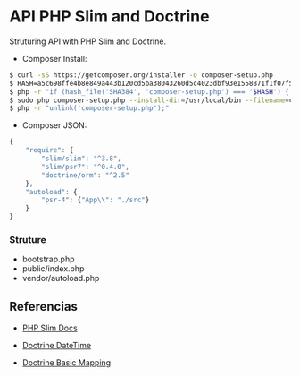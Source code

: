 # API PHP Slim and Doctrine

Struturing API with PHP Slim and Doctrine.

* Composer Install:
```bash
$ curl -sS https://getcomposer.org/installer -o composer-setup.php
$ HASH=a5c698ffe4b8e849a443b120cd5ba38043260d5c4023dbf93e1558871f1f07f58274fc6f4c93bcfd858c6bd0775cd8d1
$ php -r "if (hash_file('SHA384', 'composer-setup.php') === '$HASH') { echo 'Installer verified'; } else { echo 'Installer corrupt'; unlink('composer-setup.php'); } echo PHP_EOL;"
$ sudo php composer-setup.php --install-dir=/usr/local/bin --filename=composer
$ php -r "unlink('composer-setup.php');"
```

* Composer JSON:
```javascript
{
    "require": {
        "slim/slim": "^3.8",
        "slim/psr7": "^0.4.0",
        "doctrine/orm": "^2.5"
    },
    "autoload": {
        "psr-4": {"App\\": "./src"}
    }
}
```

### Struture

* bootstrap.php
* public/index.php
* vendor/autoload.php


## Referencias

* [PHP Slim Docs](http://www.slimframework.com/docs/v3/tutorial/first-app.html)

* [Doctrine DateTime](https://www.doctrine-project.org/projects/doctrine-orm/en/2.6/cookbook/working-with-datetime.html#working-with-datetime-instances)
* [Doctrine Basic Mapping](https://www.doctrine-project.org/projects/doctrine-orm/en/2.6/reference/basic-mapping.html)